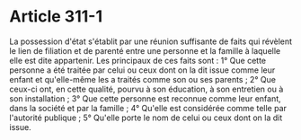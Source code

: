 # Article 311-1

La possession d'état s'établit par une réunion suffisante de faits qui révèlent le lien de filiation et de parenté entre une personne et la famille à laquelle elle est dite appartenir.   Les principaux de ces faits sont :   1° Que cette personne a été traitée par celui ou ceux dont on la dit issue comme leur enfant et qu'elle-même les a traités comme son ou ses parents ;   2° Que ceux-ci ont, en cette qualité, pourvu à son éducation, à son entretien ou à son installation ;   3° Que cette personne est reconnue comme leur enfant, dans la société et par la famille ;   4° Qu'elle est considérée comme telle par l'autorité publique ;   5° Qu'elle porte le nom de celui ou ceux dont on la dit issue.